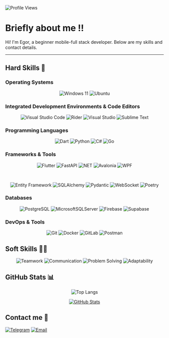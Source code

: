![Profile Views](https://komarev.com/ghpvc/?username=EgorSborschikov&color=blue&style=flat)

# Briefly about me ‼️

Hi! I'm Egor, a beginner mobile-full stack developer. Below are my skills and contact details.

---

## Hard Skills 🔨

### Operating Systems
<div align="center">

![Windows 11](https://img.shields.io/badge/-Windows%2011-0078d4?style=for-the-badge&logo=windows-11&logoColor=white)
![Ubuntu](https://img.shields.io/badge/-Ubuntu-E95420?style=for-the-badge&logo=ubuntu&logoColor=white)

</div>

### Integrated Development Environments & Code Editors

<div align="Center">

![Visual Studio Code](https://img.shields.io/badge/Visual%20Studio%20Code-0078d7.svg?style=for-the-badge&logo=visual-studio-code&logoColor=white)
![Rider](https://img.shields.io/badge/-Rider-DD3444?style=for-the-badge&logo=rider&logoColor=white)
![Visual Studio](https://img.shields.io/badge/Visual%20Studio-5C2D91.svg?style=for-the-badge&logo=visual-studio&logoColor=white) 
![Sublime Text](https://img.shields.io/badge/-Sublime%20Text-24292E?style=for-the-badge&logo=sublime-text&logoColor=FF9800)
  
</div>

### Programming Languages
<div align="center">

![Dart](https://img.shields.io/badge/-Dart-0175C2?style=for-the-badge&logo=dart&logoColor=white)
![Python](https://img.shields.io/badge/-Python-3776AB?style=for-the-badge&logo=python&logoColor=white)
![C#](https://img.shields.io/badge/-C%23-512BD4?style=for-the-badge&logo=c-sharp&logoColor=white)
![Go](https://img.shields.io/badge/-Go-00ADD8?style=for-the-badge&logo=go&logoColor=white)

</div>

### Frameworks & Tools
<div align="center">

![Flutter](https://img.shields.io/badge/-Flutter-02569B?style=for-the-badge&logo=flutter&logoColor=white)
![FastAPI](https://img.shields.io/badge/-FastAPI-009688?style=for-the-badge&logo=fastapi&logoColor=white)
![NET](https://img.shields.io/badge/-NET-512BD4?style=for-the-badge&logo=dotnet&logoColor=white)
![Avalonia](https://img.shields.io/badge/Avalonia-%23FF6F00.svg?style=for-the-badge&logo=avalonia&logoColor=white)
![WPF](https://img.shields.io/badge/-WPF-5C2D91?style=for-the-badge&logo=wpf&logoColor=white)

<br>

![Entity Framework](https://img.shields.io/badge/Entity%20Framework-%234B1F6F.svg?style=for-the-badge&logo=dotnet&logoColor=white)
![SQLAlchemy](https://img.shields.io/badge/-SQLAlchemy-000000?style=for-the-badge&logo=sqlalchemy&logoColor=white)
![Pydantic](https://img.shields.io/badge/-Pydantic-306998?style=for-the-badge&logo=pydantic&logoColor=white)
![WebSocket](https://img.shields.io/badge/-WebSocket-000000?style=for-the-badge&logo=websocket&logoColor=white)
![Poetry](https://img.shields.io/badge/-Poetry-60A5FA?style=for-the-badge&logo=poetry&logoColor=white)

</div>

### Databases
<div align="center">

![PostgreSQL](https://img.shields.io/badge/-PostgreSQL-316192?style=for-the-badge&logo=postgresql&logoColor=white)
![MicrosoftSQLServer](https://img.shields.io/badge/Microsoft%20SQL%20Server-CC2927?style=for-the-badge&logo=microsoft%20sql%20server&logoColor=white)
![Firebase](https://img.shields.io/badge/-Firebase-FFCA28?style=for-the-badge&logo=firebase&logoColor=black)
![Supabase](https://img.shields.io/badge/-Supabase-3ECF8E?style=for-the-badge&logo=supabase&logoColor=white)

</div>

### DevOps & Tools
<div align="center">

![Git](https://img.shields.io/badge/-Git-F05032?style=for-the-badge&logo=git&logoColor=white)
![Docker](https://img.shields.io/badge/-Docker-2496ED?style=for-the-badge&logo=docker&logoColor=white)
![GitLab](https://img.shields.io/badge/-GitLab-FC6D26?style=for-the-badge&logo=gitlab&logoColor=white)
![Postman](https://img.shields.io/badge/-Postman-FF6C37?style=for-the-badge&logo=postman&logoColor=white)

</div>

## Soft Skills 💁‍♂️
<div align="center">

![Teamwork](https://img.shields.io/badge/-Teamwork-4A154B?style=for-the-badge&logo=teamwork&logoColor=white)
![Communication](https://img.shields.io/badge/-Communication-8A2BE2?style=for-the-badge&logo=message&logoColor=white)
![Problem Solving](https://img.shields.io/badge/-Problem%20Solving-FFD700?style=for-the-badge&logo=puzzle&logoColor=black)
![Adaptability](https://img.shields.io/badge/-Adaptability-00BFFF?style=for-the-badge&logo=elasticstack&logoColor=white)

</div>

## GitHub Stats 📊

<div align="center">

![Top Langs](https://github-readme-stats.vercel.app/api/top-langs/?username=EgorSborschikov&layout=compact&theme=radical)

[![GitHub Stats](https://github-readme-stats.vercel.app/api?username=EgorSborschikov&show_icons=true&theme=radical)](https://github.com/ваш_юзернейм)

</div>

## Contact me 📱

[![Telegram](https://img.shields.io/badge/Telegram-2CA5E0?style=for-the-badge&logo=telegram&logoColor=white)](https://t.me/scientistmd)
[![Email](https://img.shields.io/badge/Gmail-D14836?style=for-the-badge&logo=gmail&logoColor=white)](egorsborsikov250575@gmail.com)
